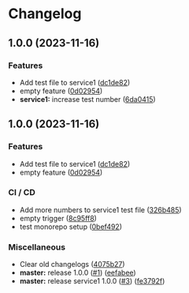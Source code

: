 # Changelog

## 1.0.0 (2023-11-16)


### Features

* Add test file to service1 ([dc1de82](https://github.com/aeternity/aepp-test/commit/dc1de825baa497acb91c6689a4238798d7078a37))
* empty feature ([0d02954](https://github.com/aeternity/aepp-test/commit/0d02954ed8003669f20dbb894e395c64920c04c7))
* **service1:** increase test number ([6da0415](https://github.com/aeternity/aepp-test/commit/6da041530669c264c6cf21a163003039c0df8dfc))

## 1.0.0 (2023-11-16)


### Features

* Add test file to service1 ([dc1de82](https://github.com/aeternity/aepp-test/commit/dc1de825baa497acb91c6689a4238798d7078a37))
* empty feature ([0d02954](https://github.com/aeternity/aepp-test/commit/0d02954ed8003669f20dbb894e395c64920c04c7))


### CI / CD

* Add more numbers to service1 test file ([326b485](https://github.com/aeternity/aepp-test/commit/326b485a898dbdc0897953df5798b59709610c98))
* empty trigger ([8c95ff8](https://github.com/aeternity/aepp-test/commit/8c95ff840c0080239c165bf4a1734c4856b5abc6))
* test monorepo setup ([0bef492](https://github.com/aeternity/aepp-test/commit/0bef492988901951724cfaa08820e69df00ac588))


### Miscellaneous

* Clear old changelogs ([4075b27](https://github.com/aeternity/aepp-test/commit/4075b278b9849bdbf2bae975336fd3b49bd3eeac))
* **master:** release 1.0.0 ([#1](https://github.com/aeternity/aepp-test/issues/1)) ([eefabee](https://github.com/aeternity/aepp-test/commit/eefabee7cc26a2ce977a83ef9847e789c4e5ddeb))
* **master:** release service1 1.0.0 ([#3](https://github.com/aeternity/aepp-test/issues/3)) ([fe3792f](https://github.com/aeternity/aepp-test/commit/fe3792f6f7c911f94cdcdaaab648e2915f9e11da))
